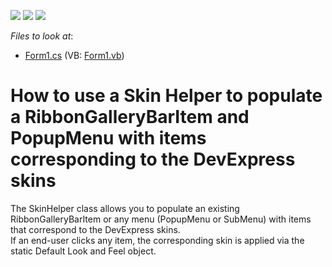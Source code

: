 <!-- default badges list -->
![](https://img.shields.io/endpoint?url=https://codecentral.devexpress.com/api/v1/VersionRange/128617773/13.1.4%2B)
[![](https://img.shields.io/badge/Open_in_DevExpress_Support_Center-FF7200?style=flat-square&logo=DevExpress&logoColor=white)](https://supportcenter.devexpress.com/ticket/details/E2523)
[![](https://img.shields.io/badge/📖_How_to_use_DevExpress_Examples-e9f6fc?style=flat-square)](https://docs.devexpress.com/GeneralInformation/403183)
<!-- default badges end -->
<!-- default file list -->
*Files to look at*:

* [Form1.cs](./CS/HowToUseBarSkinHelper/Form1.cs) (VB: [Form1.vb](./VB/HowToUseBarSkinHelper/Form1.vb))
<!-- default file list end -->
# How to use a Skin Helper to populate a RibbonGalleryBarItem and PopupMenu with items corresponding to the DevExpress skins


<p>The SkinHelper class allows you to populate an existing RibbonGalleryBarItem or any menu (PopupMenu or SubMenu) with items that correspond to the DevExpress skins. <br />
If an end-user clicks any item, the corresponding skin is applied via the static Default Look and Feel object.</p>

<br/>


